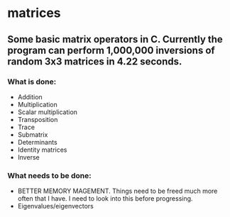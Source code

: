 # matrices

## Some basic matrix operators in C. Currently the program can perform 1,000,000 inversions of random 3x3 matrices in 4.22 seconds.

### What is done:
- Addition
- Multiplication
- Scalar multiplication
- Transposition
- Trace
- Submatrix
- Determinants
- Identity matrices
- Inverse

### What needs to be done:
- BETTER MEMORY MAGEMENT. Things need to be freed much more often that I have. I need to look into this before progressing.
- Eigenvalues/eigenvectors

